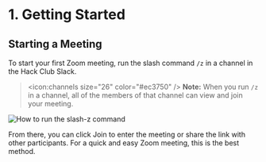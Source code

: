 # 1. Getting Started

## Starting a Meeting

To start your first Zoom meeting, run the slash command `/z` in a channel in the Hack Club Slack.

> <icon:channels size="26" color="#ec3750" /> **Note:** When you run `/z` in a channel, all of the members of that channel can view and join your meeting.

![How to run the slash-z command](https://cloud-grl3n7i0e-hack-club-bot.vercel.app/0z-demo.gif)

From there, you can click Join to enter the meeting or share the link with other participants. For a quick and easy Zoom meeting, this is the best method.